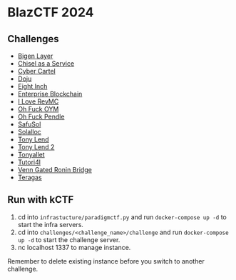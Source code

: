 # BlazCTF 2024

## Challenges
- [Bigen Layer](./bigen-layer)
- [Chisel as a Service](./chisel-as-a-service)
- [Cyber Cartel](./cyber-cartel)
- [Doju](./doju)
- [Eight Inch](./eight-inch)
- [Enterprise Blockchain](./enterprise-blockchain)
- [I Love RevMC](./i-love-revmc)
- [Oh Fuck OYM](./oh-fuck-oym)
- [Oh Fuck Pendle](./oh-fuck-pendle)
- [SafuSol](./safusol)
- [Solalloc](./solalloc)
- [Tony Lend](./tony-lend)
- [Tony Lend 2](./tony-lend-2)
- [Tonyallet](./tonyallet)
- [Tutori4l](./tutori4l)
- [Venn Gated Ronin Bridge](./venn-gated-ronin-bridge)
- [Teragas](./teragas)

## Run with kCTF
1. cd into `infrastucture/paradigmctf.py` and run `docker-compose up -d` to start the infra servers.
2. cd into `challenges/<challenge_name>/challenge` and run `docker-compose up -d` to start the challenge server.
3. nc localhost 1337 to manage instance.

Remember to delete existing instance before you switch to another challenge.

